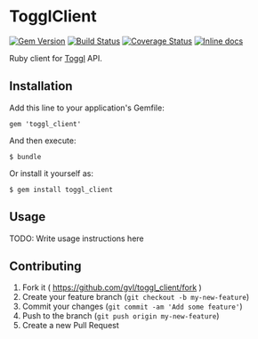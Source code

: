 # TogglClient 
[![Gem Version](https://badge.fury.io/rb/toggl_client.svg)](http://badge.fury.io/rb/toggl_client)
[![Build Status](https://travis-ci.org/gvl/toggl_client.svg?branch=master)](https://travis-ci.org/gvl/toggl_client)
[![Coverage Status](https://coveralls.io/repos/gvl/toggl_client/badge.png?branch=master)](https://coveralls.io/r/gvl/toggl_client?branch=master)
[![Inline docs](http://inch-ci.org/github/gvl/toggl_client.svg?branch=master)](http://inch-ci.org/github/gvl/toggl_client)

Ruby client for [Toggl](https://toggl.com) API.

## Installation

Add this line to your application's Gemfile:

    gem 'toggl_client'

And then execute:

    $ bundle

Or install it yourself as:

    $ gem install toggl_client

## Usage

TODO: Write usage instructions here

## Contributing

1. Fork it ( https://github.com/gvl/toggl_client/fork )
2. Create your feature branch (`git checkout -b my-new-feature`)
3. Commit your changes (`git commit -am 'Add some feature'`)
4. Push to the branch (`git push origin my-new-feature`)
5. Create a new Pull Request
